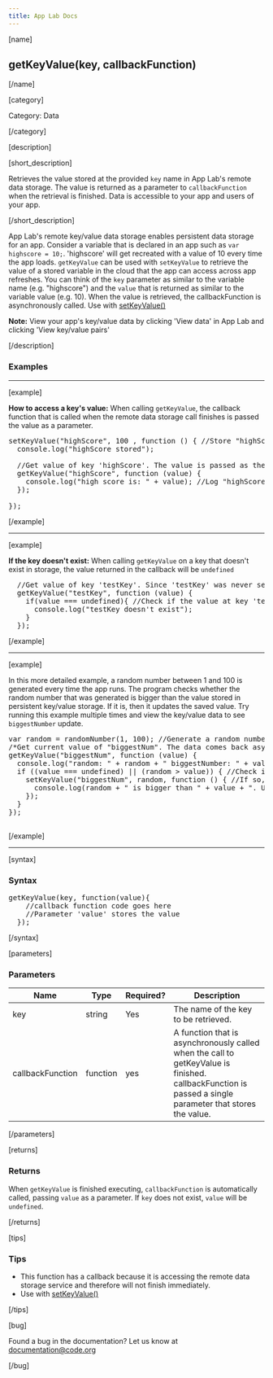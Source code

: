 ```yaml
---
title: App Lab Docs
---
```


[name]

## getKeyValue(key, callbackFunction)

[/name]


[category]

Category: Data

[/category]

[description]

[short_description]

Retrieves the value stored at the provided `key` name in App Lab's remote data storage. The value is returned as a parameter to `callbackFunction` when the retrieval is finished. Data is accessible to your app and users of your app.

[/short_description]

App Lab's remote key/value data storage enables persistent data storage for an app. Consider a variable that is declared in an app such as `var highscore = 10;`. 'highscore' will get recreated with a value of 10 every time the app loads. `getKeyValue` can be used with `setKeyValue` to retrieve the value of a stored variable in the cloud that the app can access across app refreshes. You can think of the `key` parameter as similar to the variable name (e.g. "highscore") and the `value` that is returned as similar to the variable value (e.g. 10). When the value is retrieved, the callbackFunction is asynchronously called. Use with [setKeyValue()](/applab/docs/setKeyValue)

**Note:** View your app's key/value data by clicking 'View data' in App Lab and clicking 'View key/value pairs'

[/description]

### Examples
____________________________________________________

[example]

**How to access a key's value:** When calling `getKeyValue`, the callback function that is called when the remote data storage call finishes is passed the value as a parameter.

<pre>
setKeyValue("highScore", 100 , function () { //Store "highScore": 100 in the app's key/value data storage
  console.log("highScore stored");

  //Get value of key 'highScore'. The value is passed as the parameter named 'value' in the inline function
  getKeyValue("highScore", function (value) {
    console.log("high score is: " + value); //Log "highScore", which will be 100.
  });

});
</pre>

[/example]

____________________________________________________

[example]

**If the key doesn't exist:** When calling `getKeyValue` on a key that doesn't exist in storage, the value returned in the callback will be `undefined`

<pre>
  //Get value of key 'testKey'. Since 'testKey' was never set, the value will be undefined
  getKeyValue("testKey", function (value) {
    if(value === undefined){ //Check if the value at key 'testKey' exists
      console.log("testKey doesn't exist");
    }
  });
</pre>

[/example]

____________________________________________________

[example]

In this more detailed example, a random number between 1 and 100 is generated every time the app runs. The program checks whether the random number that was generated is bigger than the value stored in persistent key/value storage. If it is, then it updates the saved value. Try running this example multiple times and view the key/value data to see `biggestNumber` update.

<pre>
var random = randomNumber(1, 100); //Generate a random number
/*Get current value of "biggestNum". The data comes back asynchronously and is stored in 'value' */
getKeyValue("biggestNum", function (value) {
  console.log("random: " + random + " biggestNumber: " + value);
  if ((value === undefined) || (random > value)) { //Check if 'value' is undefined or smaller than random
    setKeyValue("biggestNum", random, function () { //If so, update 'biggestNum' to 'random'
      console.log(random + " is bigger than " + value + ". Updated biggestNumber");
    });
  }
});

</pre>

[/example]

____________________________________________________

[syntax]

### Syntax
<pre>
getKeyValue(key, function(value){
    //callback function code goes here
    //Parameter 'value' stores the value
  });
</pre>

[/syntax]

[parameters]

### Parameters

| Name  | Type | Required? | Description |
|-----------------|------|-----------|-------------|
| key | string | Yes | The name of the key to be retrieved.  |
| callbackFunction | function | yes | A function that is asynchronously called when the call to getKeyValue is finished. callbackFunction is passed a single parameter that stores the value.  |

[/parameters]

[returns]

### Returns
When `getKeyValue` is finished executing, `callbackFunction` is automatically called, passing `value` as a parameter. If `key` does not exist, `value` will be `undefined`.

[/returns]

[tips]

### Tips
- This function has a callback because it is accessing the remote data storage service and therefore will not finish immediately.
- Use with [setKeyValue()](/applab/docs/setKeyValue)

[/tips]

[bug]

Found a bug in the documentation? Let us know at documentation@code.org

[/bug]
